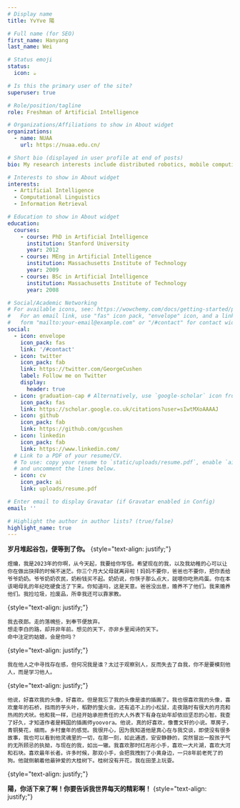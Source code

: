 ```yaml
---
# Display name
title: YvYve 陽

# Full name (for SEO)
first_name: Hanyang
last_name: Wei

# Status emoji
status:
  icon: ☕️

# Is this the primary user of the site?
superuser: true

# Role/position/tagline
role: Freshman of Artificial Intelligence

# Organizations/Affiliations to show in About widget
organizations:
  - name: NUAA
    url: https://nuaa.edu.cn/

# Short bio (displayed in user profile at end of posts)
bio: My research interests include distributed robotics, mobile computing and programmable matter.

# Interests to show in About widget
interests:
  - Artificial Intelligence
  - Computational Linguistics
  - Information Retrieval

# Education to show in About widget
education:
  courses:
    - course: PhD in Artificial Intelligence
      institution: Stanford University
      year: 2012
    - course: MEng in Artificial Intelligence
      institution: Massachusetts Institute of Technology
      year: 2009
    - course: BSc in Artificial Intelligence
      institution: Massachusetts Institute of Technology
      year: 2008

# Social/Academic Networking
# For available icons, see: https://wowchemy.com/docs/getting-started/page-builder/#icons
#   For an email link, use "fas" icon pack, "envelope" icon, and a link in the
#   form "mailto:your-email@example.com" or "/#contact" for contact widget.
social:
  - icon: envelope
    icon_pack: fas
    link: '/#contact'
  - icon: twitter
    icon_pack: fab
    link: https://twitter.com/GeorgeCushen
    label: Follow me on Twitter
    display:
      header: true
  - icon: graduation-cap # Alternatively, use `google-scholar` icon from `ai` icon pack
    icon_pack: fas
    link: https://scholar.google.co.uk/citations?user=sIwtMXoAAAAJ
  - icon: github
    icon_pack: fab
    link: https://github.com/gcushen
  - icon: linkedin
    icon_pack: fab
    link: https://www.linkedin.com/
  # Link to a PDF of your resume/CV.
  # To use: copy your resume to `static/uploads/resume.pdf`, enable `ai` icons in `params.yaml`,
  # and uncomment the lines below.
  - icon: cv
    icon_pack: ai
    link: uploads/resume.pdf

# Enter email to display Gravatar (if Gravatar enabled in Config)
email: ''

# Highlight the author in author lists? (true/false)
highlight_name: true
---
```


**岁月堆起谷包，便等到了你。**
{style="text-align: justify;"}

    煜爚，我是2023年的你啊，从今天起，我要给你写信。希望现在的我，以及我幼稚的心可以让你在做出抉择的时候不迷茫。你三个月大父母就离异啦！妈妈不要你，爸爸也不要你，把你丢给爷爷奶奶。爷爷奶奶农民，奶粉钱买不起。奶奶说，你筷子那么点大，就喂你吃熟鸡蛋。你在本该喝母乳的年纪吃硬食活了下来。你知道吗，这是天意。爸爸没出息，赡养不了他们。我来赡养他们。我捡垃圾，捡废品，所幸我还可以靠家教。
{style="text-align: justify;"}

    我去夜郎。走的落魄些，到奉节便放弃。
    想走李白的路，却并非年前。想见的天下，亦非乡里闻诗的天下。
    命中注定的姑娘，会是你吗？
{style="text-align: justify;"}

    我在他人之中寻找存在感，但何况我是谁？太过于观察别人，反而失去了自我，你不是要模刻他人，而是学习他人。
{style="text-align: justify;"}

    他说，好喜欢我的头像，好喜欢。但是我忘了我的头像是谁的插画了。我也很喜欢我的头像，喜欢童年的石桥，挡雨的芋头叶，稻野的萤火虫，还有追不上的小松鼠，走夜路时有很大的月亮和热闹的犬吠。他和我一样，已经开始承担责任的大人外表下有身在幼年却依旧坚忍的心智。我查了好久，才知道作者是韩国的插画师yoovora。他说，真的好喜欢，像曹文轩的小说。草房子，青铜葵花，细雨。乡村童年的感觉。我很开心，因为我知道他是真心在与我交谈，即使没有很多故事，我也可以看到他灵魂里的一切，在那一刻，如此通透，安安静静的，突然冒出一股孩子气的无所顾忌的执拗，与现在的我，如出一辙。我喜欢那时红彤彤小手，喜欢一大片湖，喜欢大河和石块。喜欢最年长者。许多时候，那双小手，会把我拽到了小黄身边，一只8年前老死了的狗。他就侧躺着他最钟爱的大桂树下。桂树没有开花，我在田垄上玩耍。
{style="text-align: justify;"}

**陽，你活下来了啊！你要告诉我世界每天的精彩啊！**
{style="text-align: justify;"}